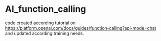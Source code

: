 # AI_function_calling

code created according tutorial on https://platform.openai.com/docs/guides/function-calling?api-mode=chat and updated according training needs.
